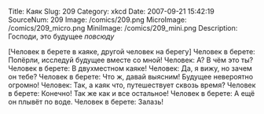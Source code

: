 Title: Каяк 
Slug: 209 
Category: xkcd 
Date: 2007-09-21 15:42:19 
SourceNum: 209 
Image: /comics/209.png 
MicroImage: /comics/209_micro.png 
MiniImage: /comics/209_mini.png 
Description: Господи, это будущее <i>повсюду</i> 

[Человек в берете в каяке, другой человек на берегу]
Человек в берете: Попёрли, исследуй будущее вместе со мной!
Человек: А? В чём это ты?
Человек в берете: В двухместном каяке!
Человек: Да, я вижу, но зачем он тебе?
Человек в берете: Что ж, давай выясним! Будущее невероятно огромно!
Человек: Так, а каяк что, путешествует сквозь время?
Человек в берете: Конечно! Так же как и все остальное!
Человек в берете: А ещё он плывёт по воде.
Человек в берете: Залазь!